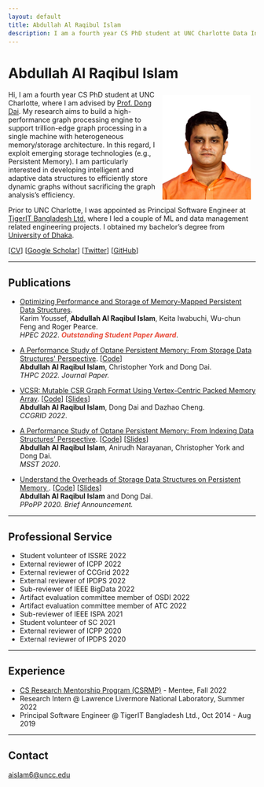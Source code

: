 ```yaml
---
layout: default
title: Abdullah Al Raqibul Islam
description: I am a fourth year CS PhD student at UNC Charlotte Data Intelligence Research (DIR) Lab, where I am advised by Prof. Dong Dai. My research aims to build a high-performance graph processing engine to support trillion-edge graph processing in a single machine with heterogeneous memory/storage architecture.
---
```


# Abdullah Al Raqibul Islam
<img src="/static/raqib.jpg" alt="Raqib" style="width: 180px; height: 212px; float: right; margin: 10px"/>
<!-- ![Raqib](/static/raqib.jpg) -->

Hi, I am a fourth year CS PhD student at UNC Charlotte, where I am advised by [Prof. Dong Dai](https://daidong.github.io).
My research aims to build a high-performance graph processing engine to support trillion-edge graph processing in a single machine with heterogeneous memory/storage architecture. In this regard, I exploit emerging storage technologies (e.g., Persistent Memory). I am particularly interested in developing intelligent and adaptive data structures to efficiently store dynamic graphs without sacrificing the graph analysis’s efficiency.

Prior to UNC Charlotte, I was appointed as Principal Software Engineer at [TigerIT Bangladesh Ltd.](https://www.tigerit.com) where I led a couple of ML and data management related engineering projects. I obtained my bachelor’s degree from [University of Dhaka](https://www.cse.du.ac.bd).

[[CV](/cv.pdf)] [[Google Scholar](https://scholar.google.com/citations?hl=en&user=H8zsAR8AAAAJ&view_op=list_works&sortby=pubdate)] [[Twitter](https://twitter.com/AbdullahRaqibul)] [[GitHub](https://github.com/biqar)]

---

## Publications

- [Optimizing Performance and Storage of Memory-Mapped Persistent Data Structures](https://ieeexplore.ieee.org/stamp/stamp.jsp?tp=&arnumber=9926392). <br>
Karim Youssef, **Abdullah Al Raqibul Islam**, Keita Iwabuchi, Wu-chun Feng and Roger Pearce. <br>
*HPEC 2022*. *<strong><i style="color:#e74d3c">Outstanding Student Paper Award</i></strong>*.

- [A Performance Study of Optane Persistent Memory: From Storage Data Structures' Perspective](https://rdcu.be/cWgD4). [[Code](https://github.com/DIR-LAB/ycsb-storedsbench)] <br>
**Abdullah Al Raqibul Islam**, Christopher York and Dong Dai. <br>
*THPC 2022. Journal Paper.*

- [VCSR: Mutable CSR Graph Format Using Vertex-Centric Packed Memory Array](https://webpages.charlotte.edu/ddai/papers/dong-ccgrid-22.pdf). [[Code](https://github.com/DIR-LAB/VCSR)] [[Slides](https://webpages.charlotte.edu/ddai/papers/ccgrid22_vcsr_raqib.pdf)]<br>
**Abdullah Al Raqibul Islam**, Dong Dai and Dazhao Cheng. <br>
*CCGRID 2022*.

- [A Performance Study of Optane Persistent Memory: From Indexing Data Structures’ Perspective](https://webpages.charlotte.edu/ddai/papers/MSST20_Pmem_CameraReady.pdf). [[Code](https://github.com/DIR-LAB/ycsb-storedsbench)] [[Slides](https://biqar.github.io/#)]<br>
**Abdullah Al Raqibul Islam**, Anirudh Narayanan, Christopher York and Dong Dai. <br>
*MSST 2020*.

- [Understand the Overheads of Storage Data Structures on Persistent Memory ](https://webpages.charlotte.edu/ddai/papers/Understand_PMEM_Overheads.pdf). [[Code](https://github.com/DIR-LAB/ycsb-storedsbench)] [[Slides](https://webpages.charlotte.edu/ddai/papers/ppopp-2020.pptx)]<br>
**Abdullah Al Raqibul Islam** and Dong Dai. <br>
*PPoPP 2020. Brief Announcement.*

---

## Professional Service

- Student volunteer of ISSRE 2022
- External reviewer of ICPP 2022
- External reviewer of CCGrid 2022
- External reviewer of IPDPS 2022
- Sub-reviewer of IEEE BigData 2022
- Artifact evaluation committee member of OSDI 2022
- Artifact evaluation committee member of ATC 2022
- Sub-reviewer of IEEE ISPA 2021
- Student volunteer of SC 2021
- External reviewer of ICPP 2020
- External reviewer of IPDPS 2020

---

## Experience

- [CS Research Mentorship Program (CSRMP)](https://research.google/outreach/csrmp/) - Mentee, Fall 2022
- Research Intern @ Lawrence Livermore National Laboratory, Summer 2022
- Principal Software Engineer @ TigerIT Bangladesh Ltd., Oct 2014 - Aug 2019

___

## Contact

aislam6@uncc.edu
